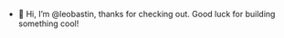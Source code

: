- 👋 Hi, I’m @leobastin, thanks for checking out. Good luck for building something cool!
<!---
leobastin/leobastin is a ✨ special ✨ repository because its `README.md` (this file) appears on your GitHub profile.
You can click the Preview link to take a look at your changes.
--->
